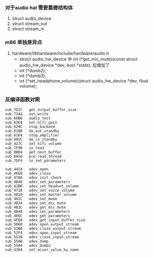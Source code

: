 ### 对于audio hal 需要重建结构体
   1. struct audio_device
   2. struct stream_out
   3. struct stream_in

### m86 单独差异点
   1. hardware/libhardware/include/hardware/audio.h
      * struct audio_hw_device 中 int (*get_mic_mute)(const struct audio_hw_device *dev, bool *state); 后增加了
      * int (*dumb2);
      * int (*dumb3);
      * int (*set_headphone_volume)(struct audio_hw_device *dev, float volume);   


### 反编译函数对照
```
sub_7D2C   get_output_buffer_size
sub_7344   out_write
sub_66B0   audio_test
sub_62E0   set_hifi_gain
sub_629C   stop_backend
sub_61B8   do_out_standby
sub_6164   stop_amplifier
sub_605C   do_in_standby
sub_427C   set_hifi_volume
sub_7F90   in_read
sub_8BD4   get_next_buffer
sub_8A58   pcm_read_thread
sub_7DF4   in_set_parameters

sub_4424   adev_open
sub_46E0   adev_close
sub_470A   adev_init_check
sub_4B48   adev_set_parameters
sub_41B0   adev_set_headset_volume
sub_4710   adev_set_voice_volume
sub_4824   adev_set_master_volume
sub_482C   adev_set_mode
sub_4B34   adev_set_mic_mute
sub_4B3C   adev_get_mic_mute
sub_4B48   adev_set_parameters
sub_4E6C   adev_get_parameters
sub_4FD0   adev_get_input_buffer_size
sub_5068   adev_open_output_stream
sub_52B8   adev_close_output_stream
sub_52F4   adev_open_input_stream
sub_5520   adev_close_input_stream
sub_55A0   adev_dump
sub_55A4   adev_dumb2
sub_4364   set_mixer_value_by_name






```
